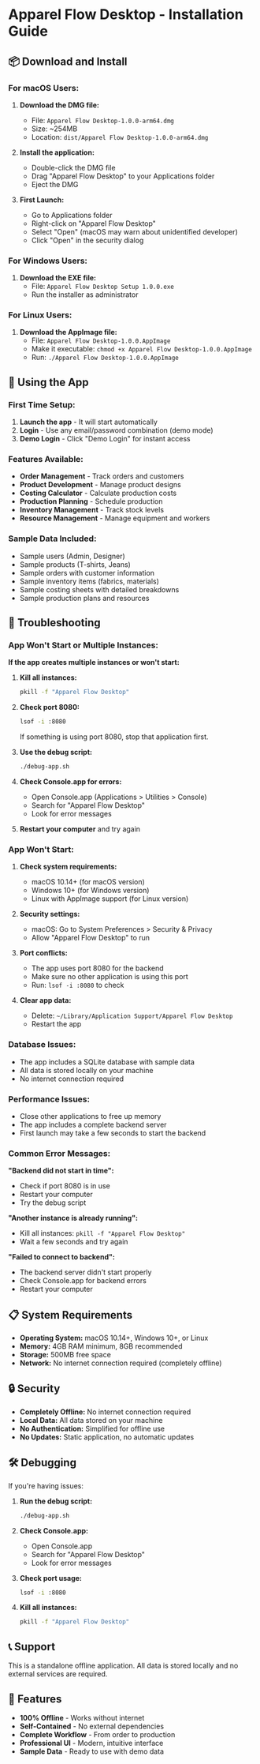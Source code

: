 # Apparel Flow Desktop - Installation Guide

## 📦 Download and Install

### For macOS Users:

1. **Download the DMG file:**
   - File: `Apparel Flow Desktop-1.0.0-arm64.dmg`
   - Size: ~254MB
   - Location: `dist/Apparel Flow Desktop-1.0.0-arm64.dmg`

2. **Install the application:**
   - Double-click the DMG file
   - Drag "Apparel Flow Desktop" to your Applications folder
   - Eject the DMG

3. **First Launch:**
   - Go to Applications folder
   - Right-click on "Apparel Flow Desktop"
   - Select "Open" (macOS may warn about unidentified developer)
   - Click "Open" in the security dialog

### For Windows Users:

1. **Download the EXE file:**
   - File: `Apparel Flow Desktop Setup 1.0.0.exe`
   - Run the installer as administrator

### For Linux Users:

1. **Download the AppImage file:**
   - File: `Apparel Flow Desktop-1.0.0.AppImage`
   - Make it executable: `chmod +x Apparel Flow Desktop-1.0.0.AppImage`
   - Run: `./Apparel Flow Desktop-1.0.0.AppImage`

## 🚀 Using the App

### First Time Setup:

1. **Launch the app** - It will start automatically
2. **Login** - Use any email/password combination (demo mode)
3. **Demo Login** - Click "Demo Login" for instant access

### Features Available:

- **Order Management** - Track orders and customers
- **Product Development** - Manage product designs
- **Costing Calculator** - Calculate production costs
- **Production Planning** - Schedule production
- **Inventory Management** - Track stock levels
- **Resource Management** - Manage equipment and workers

### Sample Data Included:

- Sample users (Admin, Designer)
- Sample products (T-shirts, Jeans)
- Sample orders with customer information
- Sample inventory items (fabrics, materials)
- Sample costing sheets with detailed breakdowns
- Sample production plans and resources

## 🔧 Troubleshooting

### App Won't Start or Multiple Instances:

**If the app creates multiple instances or won't start:**

1. **Kill all instances:**
   ```bash
   pkill -f "Apparel Flow Desktop"
   ```

2. **Check port 8080:**
   ```bash
   lsof -i :8080
   ```
   If something is using port 8080, stop that application first.

3. **Use the debug script:**
   ```bash
   ./debug-app.sh
   ```

4. **Check Console.app for errors:**
   - Open Console.app (Applications > Utilities > Console)
   - Search for "Apparel Flow Desktop"
   - Look for error messages

5. **Restart your computer** and try again

### App Won't Start:

1. **Check system requirements:**
   - macOS 10.14+ (for macOS version)
   - Windows 10+ (for Windows version)
   - Linux with AppImage support (for Linux version)

2. **Security settings:**
   - macOS: Go to System Preferences > Security & Privacy
   - Allow "Apparel Flow Desktop" to run

3. **Port conflicts:**
   - The app uses port 8080 for the backend
   - Make sure no other application is using this port
   - Run: `lsof -i :8080` to check

4. **Clear app data:**
   - Delete: `~/Library/Application Support/Apparel Flow Desktop`
   - Restart the app

### Database Issues:

- The app includes a SQLite database with sample data
- All data is stored locally on your machine
- No internet connection required

### Performance Issues:

- Close other applications to free up memory
- The app includes a complete backend server
- First launch may take a few seconds to start the backend

### Common Error Messages:

**"Backend did not start in time":**
- Check if port 8080 is in use
- Restart your computer
- Try the debug script

**"Another instance is already running":**
- Kill all instances: `pkill -f "Apparel Flow Desktop"`
- Wait a few seconds and try again

**"Failed to connect to backend":**
- The backend server didn't start properly
- Check Console.app for backend errors
- Restart your computer

## 📋 System Requirements

- **Operating System:** macOS 10.14+, Windows 10+, or Linux
- **Memory:** 4GB RAM minimum, 8GB recommended
- **Storage:** 500MB free space
- **Network:** No internet connection required (completely offline)

## 🔒 Security

- **Completely Offline:** No internet connection required
- **Local Data:** All data stored on your machine
- **No Authentication:** Simplified for offline use
- **No Updates:** Static application, no automatic updates

## 🛠️ Debugging

If you're having issues:

1. **Run the debug script:**
   ```bash
   ./debug-app.sh
   ```

2. **Check Console.app:**
   - Open Console.app
   - Search for "Apparel Flow Desktop"
   - Look for error messages

3. **Check port usage:**
   ```bash
   lsof -i :8080
   ```

4. **Kill all instances:**
   ```bash
   pkill -f "Apparel Flow Desktop"
   ```

## 📞 Support

This is a standalone offline application. All data is stored locally and no external services are required.

## 🎯 Features

- **100% Offline** - Works without internet
- **Self-Contained** - No external dependencies
- **Complete Workflow** - From order to production
- **Professional UI** - Modern, intuitive interface
- **Sample Data** - Ready to use with demo data 